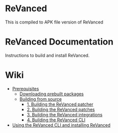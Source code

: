 # ReVanced

This is compiled to APK file version of ReVanced

# ReVanced Documentation

Instructions to build and install ReVanced.

# Wiki

- [Prerequisites](https://github.com/revanced/revanced-documentation/wiki/Prerequisites)
  - [Downloading prebuilt packages](https://github.com/revanced/revanced-documentation/wiki/Downloading-prebuilt-packages)
  - [Building from source](https://github.com/revanced/revanced-documentation/wiki/Building-from-source)
    - [1. Building the ReVanced patcher](https://github.com/revanced/revanced-documentation/wiki/Building-the-ReVanced-patcher)
    - [2. Building the ReVanced patches](https://github.com/revanced/revanced-documentation/wiki/Building-the-ReVanced-patches)
    - [3. Building the ReVanced integrations](https://github.com/revanced/revanced-documentation/wiki/Building-the-ReVanced-integrations)
    - [4. Building the ReVanced CLI](https://github.com/revanced/revanced-documentation/wiki/Building-the-ReVanced-CLI)
- [Using the ReVanced CLI and installing ReVanced](https://github.com/revanced/revanced-documentation/wiki/Using-the-ReVanced-CLI-and-installing-ReVanced)
